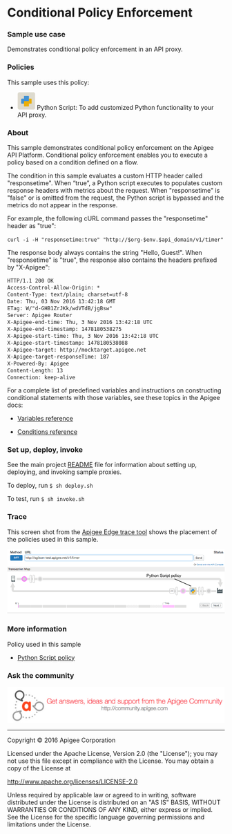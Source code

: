 # Conditional Policy Enforcement

### Sample use case

Demonstrates conditional policy enforcement in an API proxy.

### Policies 

This sample uses this policy: 

* ![alt text](../../images/icon_policy_python.jpg "Python Script policy") Python Script: To add customized Python functionality to your API proxy.


### About

This sample demonstrates conditional policy enforcement on the Apigee API Platform.  Conditional policy enforcement enables you to execute a policy based on a condition defined on a flow.

The condition in this sample evaluates a custom HTTP header called "responsetime". When “true”, a Python script executes to populates custom response headers with metrics about the request. When "responsetime" is "false" or is omitted from the request, the Python script is bypassed and the metrics do not appear in the response.

For example, the following cURL command passes the "responsetime" header as "true": 

`curl -i -H "responsetime:true" "http://$org-$env.$api_domain/v1/timer"`

The response body always contains the string "Hello, Guest!". When "responsetime" is "true", the response also contains the headers prefixed by "X-Apigee":

```
HTTP/1.1 200 OK
Access-Control-Allow-Origin: *
Content-Type: text/plain; charset=utf-8
Date: Thu, 03 Nov 2016 13:42:18 GMT
ETag: W/"d-GHB1ZrJKk/wdVTdB/jgBsw"
Server: Apigee Router
X-Apigee-end-time: Thu, 3 Nov 2016 13:42:18 UTC
X-Apigee-end-timestamp: 1478180538275
X-Apigee-start-time: Thu, 3 Nov 2016 13:42:18 UTC
X-Apigee-start-timestamp: 1478180538088
X-Apigee-target: http://mocktarget.apigee.net
X-Apigee-target-responseTime: 187
X-Powered-By: Apigee
Content-Length: 13
Connection: keep-alive
```

For a complete list of predefined variables and instructions on constructing conditional statements with those variables, see these topics in the Apigee docs:

* [Variables reference](http://docs.apigee.com/api-services/reference/variables-reference)

* [Conditions reference](http://docs.apigee.com/api-services/reference/conditions-reference)


### Set up, deploy, invoke

See the main project [README](../../README.md) file for information about setting up, deploying, and invoking sample proxies. 

To deploy, run `$ sh deploy.sh`

To test, run `$ sh invoke.sh`



### Trace

This screen shot from the [Apigee Edge trace tool](http://apigee.com/docs/api-services/content/using-trace-tool-0) shows the placement of the policies used in this sample. 

![alt text](../../images/python-script-trace.png) 


### More information

Policy used in this sample

* [Python Script policy](http://docs.apigee.com/api-services/reference/python-script-policy)


### Ask the community

[![alt text](../../images/apigee-community.png "Apigee Community is a great place to ask questions and find answers about developing API proxies. ")](https://community.apigee.com?via=github)

---

Copyright © 2016 Apigee Corporation

Licensed under the Apache License, Version 2.0 (the "License"); you may not use
this file except in compliance with the License. You may obtain a copy
of the License at

http://www.apache.org/licenses/LICENSE-2.0

Unless required by applicable law or agreed to in writing, software
distributed under the License is distributed on an "AS IS" BASIS,
WITHOUT WARRANTIES OR CONDITIONS OF ANY KIND, either express or implied.
See the License for the specific language governing permissions and
limitations under the License.
